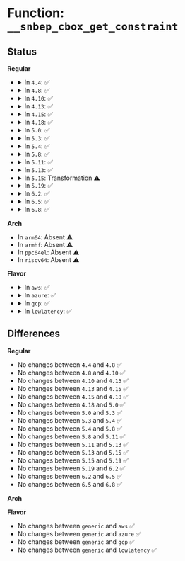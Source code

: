 # Function: <code>__snbep_cbox_get_constraint</code>

## Status
<b>Regular</b>
<ul>
<li>
<details>
<summary>In <code>4.4</code>: ✅</summary>

```c
struct event_constraint *__snbep_cbox_get_constraint(struct intel_uncore_box *box, struct perf_event *event, u64 (*cbox_filter_mask)(int));
```

**Collision:** Unique Static

**Inline:** No

**Transformation:** False

**Instances:**

```
In arch/x86/events/intel/uncore_snbep.c (ffffffff81019650)
Location: arch/x86/events/intel/uncore_snbep.c:724
Inline: False
Direct callers:
  - arch/x86/events/intel/uncore_snbep.c:snbep_cbox_get_constraint
  - arch/x86/events/intel/uncore_snbep.c:ivbep_cbox_get_constraint
  - arch/x86/events/intel/uncore_snbep.c:knl_cha_get_constraint
  - arch/x86/events/intel/uncore_snbep.c:hswep_cbox_get_constraint
```
**Symbols:**

```
ffffffff81019650-ffffffff810197d3: __snbep_cbox_get_constraint (STB_LOCAL)
```
</details>
</li>
<li>
<details>
<summary>In <code>4.8</code>: ✅</summary>

```c
struct event_constraint *__snbep_cbox_get_constraint(struct intel_uncore_box *box, struct perf_event *event, u64 (*cbox_filter_mask)(int));
```

**Collision:** Unique Static

**Inline:** No

**Transformation:** False

**Instances:**

```
In arch/x86/events/intel/uncore_snbep.c (ffffffff81018a00)
Location: arch/x86/events/intel/uncore_snbep.c:724
Inline: False
Direct callers:
  - arch/x86/events/intel/uncore_snbep.c:hswep_cbox_get_constraint
  - arch/x86/events/intel/uncore_snbep.c:knl_cha_get_constraint
  - arch/x86/events/intel/uncore_snbep.c:ivbep_cbox_get_constraint
  - arch/x86/events/intel/uncore_snbep.c:snbep_cbox_get_constraint
```
**Symbols:**

```
ffffffff81018a00-ffffffff81018b85: __snbep_cbox_get_constraint (STB_LOCAL)
```
</details>
</li>
<li>
<details>
<summary>In <code>4.10</code>: ✅</summary>

```c
struct event_constraint *__snbep_cbox_get_constraint(struct intel_uncore_box *box, struct perf_event *event, u64 (*cbox_filter_mask)(int));
```

**Collision:** Unique Static

**Inline:** No

**Transformation:** False

**Instances:**

```
In arch/x86/events/intel/uncore_snbep.c (ffffffff81018bd0)
Location: arch/x86/events/intel/uncore_snbep.c:795
Inline: False
Direct callers:
  - arch/x86/events/intel/uncore_snbep.c:skx_cha_get_constraint
  - arch/x86/events/intel/uncore_snbep.c:hswep_cbox_get_constraint
  - arch/x86/events/intel/uncore_snbep.c:knl_cha_get_constraint
  - arch/x86/events/intel/uncore_snbep.c:ivbep_cbox_get_constraint
  - arch/x86/events/intel/uncore_snbep.c:snbep_cbox_get_constraint
```
**Symbols:**

```
ffffffff81018bd0-ffffffff81018d55: __snbep_cbox_get_constraint (STB_LOCAL)
```
</details>
</li>
<li>
<details>
<summary>In <code>4.13</code>: ✅</summary>

```c
struct event_constraint *__snbep_cbox_get_constraint(struct intel_uncore_box *box, struct perf_event *event, u64 (*cbox_filter_mask)(int));
```

**Collision:** Unique Static

**Inline:** No

**Transformation:** False

**Instances:**

```
In arch/x86/events/intel/uncore_snbep.c (ffffffff81017060)
Location: arch/x86/events/intel/uncore_snbep.c:794
Inline: False
Direct callers:
  - arch/x86/events/intel/uncore_snbep.c:skx_cha_get_constraint
  - arch/x86/events/intel/uncore_snbep.c:hswep_cbox_get_constraint
  - arch/x86/events/intel/uncore_snbep.c:knl_cha_get_constraint
  - arch/x86/events/intel/uncore_snbep.c:ivbep_cbox_get_constraint
  - arch/x86/events/intel/uncore_snbep.c:snbep_cbox_get_constraint
```
**Symbols:**

```
ffffffff81017060-ffffffff810171e1: __snbep_cbox_get_constraint (STB_LOCAL)
```
</details>
</li>
<li>
<details>
<summary>In <code>4.15</code>: ✅</summary>

```c
struct event_constraint *__snbep_cbox_get_constraint(struct intel_uncore_box *box, struct perf_event *event, u64 (*cbox_filter_mask)(int));
```

**Collision:** Unique Static

**Inline:** No

**Transformation:** False

**Instances:**

```
In arch/x86/events/intel/uncore_snbep.c (ffffffff81017840)
Location: arch/x86/events/intel/uncore_snbep.c:795
Inline: False
Direct callers:
  - arch/x86/events/intel/uncore_snbep.c:skx_cha_get_constraint
  - arch/x86/events/intel/uncore_snbep.c:hswep_cbox_get_constraint
  - arch/x86/events/intel/uncore_snbep.c:knl_cha_get_constraint
  - arch/x86/events/intel/uncore_snbep.c:ivbep_cbox_get_constraint
  - arch/x86/events/intel/uncore_snbep.c:snbep_cbox_get_constraint
```
**Symbols:**

```
ffffffff81017840-ffffffff810179c4: __snbep_cbox_get_constraint (STB_LOCAL)
```
</details>
</li>
<li>
<details>
<summary>In <code>4.18</code>: ✅</summary>

```c
struct event_constraint *__snbep_cbox_get_constraint(struct intel_uncore_box *box, struct perf_event *event, u64 (*cbox_filter_mask)(int));
```

**Collision:** Unique Static

**Inline:** No

**Transformation:** False

**Instances:**

```
In arch/x86/events/intel/uncore_snbep.c (ffffffff810181e0)
Location: arch/x86/events/intel/uncore_snbep.c:795
Inline: False
Direct callers:
  - arch/x86/events/intel/uncore_snbep.c:skx_cha_get_constraint
  - arch/x86/events/intel/uncore_snbep.c:hswep_cbox_get_constraint
  - arch/x86/events/intel/uncore_snbep.c:knl_cha_get_constraint
  - arch/x86/events/intel/uncore_snbep.c:ivbep_cbox_get_constraint
  - arch/x86/events/intel/uncore_snbep.c:snbep_cbox_get_constraint
```
**Symbols:**

```
ffffffff810181e0-ffffffff81018352: __snbep_cbox_get_constraint (STB_LOCAL)
```
</details>
</li>
<li>
<details>
<summary>In <code>5.0</code>: ✅</summary>

```c
struct event_constraint *__snbep_cbox_get_constraint(struct intel_uncore_box *box, struct perf_event *event, u64 (*cbox_filter_mask)(int));
```

**Collision:** Unique Static

**Inline:** No

**Transformation:** False

**Instances:**

```
In arch/x86/events/intel/uncore_snbep.c (ffffffff810189b0)
Location: arch/x86/events/intel/uncore_snbep.c:795
Inline: False
Direct callers:
  - arch/x86/events/intel/uncore_snbep.c:skx_cha_get_constraint
  - arch/x86/events/intel/uncore_snbep.c:hswep_cbox_get_constraint
  - arch/x86/events/intel/uncore_snbep.c:knl_cha_get_constraint
  - arch/x86/events/intel/uncore_snbep.c:ivbep_cbox_get_constraint
  - arch/x86/events/intel/uncore_snbep.c:snbep_cbox_get_constraint
```
**Symbols:**

```
ffffffff810189b0-ffffffff81018b22: __snbep_cbox_get_constraint (STB_LOCAL)
```
</details>
</li>
<li>
<details>
<summary>In <code>5.3</code>: ✅</summary>

```c
struct event_constraint *__snbep_cbox_get_constraint(struct intel_uncore_box *box, struct perf_event *event, u64 (*cbox_filter_mask)(int));
```

**Collision:** Unique Static

**Inline:** No

**Transformation:** False

**Instances:**

```
In arch/x86/events/intel/uncore_snbep.c (ffffffff8101a050)
Location: arch/x86/events/intel/uncore_snbep.c:863
Inline: False
Direct callers:
  - arch/x86/events/intel/uncore_snbep.c:skx_cha_get_constraint
  - arch/x86/events/intel/uncore_snbep.c:hswep_cbox_get_constraint
  - arch/x86/events/intel/uncore_snbep.c:knl_cha_get_constraint
  - arch/x86/events/intel/uncore_snbep.c:ivbep_cbox_get_constraint
  - arch/x86/events/intel/uncore_snbep.c:snbep_cbox_get_constraint
```
**Symbols:**

```
ffffffff8101a050-ffffffff8101a1bf: __snbep_cbox_get_constraint (STB_LOCAL)
```
</details>
</li>
<li>
<details>
<summary>In <code>5.4</code>: ✅</summary>

```c
struct event_constraint *__snbep_cbox_get_constraint(struct intel_uncore_box *box, struct perf_event *event, u64 (*cbox_filter_mask)(int));
```

**Collision:** Unique Static

**Inline:** No

**Transformation:** False

**Instances:**

```
In arch/x86/events/intel/uncore_snbep.c (ffffffff8101a9d0)
Location: arch/x86/events/intel/uncore_snbep.c:858
Inline: False
Direct callers:
  - arch/x86/events/intel/uncore_snbep.c:skx_cha_get_constraint
  - arch/x86/events/intel/uncore_snbep.c:hswep_cbox_get_constraint
  - arch/x86/events/intel/uncore_snbep.c:knl_cha_get_constraint
  - arch/x86/events/intel/uncore_snbep.c:ivbep_cbox_get_constraint
  - arch/x86/events/intel/uncore_snbep.c:snbep_cbox_get_constraint
```
**Symbols:**

```
ffffffff8101a9d0-ffffffff8101ab3f: __snbep_cbox_get_constraint (STB_LOCAL)
```
</details>
</li>
<li>
<details>
<summary>In <code>5.8</code>: ✅</summary>

```c
struct event_constraint *__snbep_cbox_get_constraint(struct intel_uncore_box *box, struct perf_event *event, u64 (*cbox_filter_mask)(int));
```

**Collision:** Unique Static

**Inline:** No

**Transformation:** False

**Instances:**

```
In arch/x86/events/intel/uncore_snbep.c (ffffffff8101c530)
Location: arch/x86/events/intel/uncore_snbep.c:895
Inline: False
Direct callers:
  - arch/x86/events/intel/uncore_snbep.c:skx_cha_get_constraint
  - arch/x86/events/intel/uncore_snbep.c:hswep_cbox_get_constraint
  - arch/x86/events/intel/uncore_snbep.c:knl_cha_get_constraint
  - arch/x86/events/intel/uncore_snbep.c:ivbep_cbox_get_constraint
  - arch/x86/events/intel/uncore_snbep.c:snbep_cbox_get_constraint
```
**Symbols:**

```
ffffffff8101c530-ffffffff8101c6b0: __snbep_cbox_get_constraint (STB_LOCAL)
```
</details>
</li>
<li>
<details>
<summary>In <code>5.11</code>: ✅</summary>

```c
struct event_constraint *__snbep_cbox_get_constraint(struct intel_uncore_box *box, struct perf_event *event, u64 (*cbox_filter_mask)(int));
```

**Collision:** Unique Static

**Inline:** No

**Transformation:** False

**Instances:**

```
In arch/x86/events/intel/uncore_snbep.c (ffffffff8101ca30)
Location: arch/x86/events/intel/uncore_snbep.c:924
Inline: False
Direct callers:
  - arch/x86/events/intel/uncore_snbep.c:skx_cha_get_constraint
  - arch/x86/events/intel/uncore_snbep.c:hswep_cbox_get_constraint
  - arch/x86/events/intel/uncore_snbep.c:knl_cha_get_constraint
  - arch/x86/events/intel/uncore_snbep.c:ivbep_cbox_get_constraint
  - arch/x86/events/intel/uncore_snbep.c:snbep_cbox_get_constraint
```
**Symbols:**

```
ffffffff8101ca30-ffffffff8101cbb0: __snbep_cbox_get_constraint (STB_LOCAL)
```
</details>
</li>
<li>
<details>
<summary>In <code>5.13</code>: ✅</summary>

```c
struct event_constraint *__snbep_cbox_get_constraint(struct intel_uncore_box *box, struct perf_event *event, u64 (*cbox_filter_mask)(int));
```

**Collision:** Unique Static

**Inline:** No

**Transformation:** False

**Instances:**

```
In arch/x86/events/intel/uncore_snbep.c (ffffffff8101dee0)
Location: arch/x86/events/intel/uncore_snbep.c:924
Inline: False
Direct callers:
  - arch/x86/events/intel/uncore_snbep.c:skx_cha_get_constraint
  - arch/x86/events/intel/uncore_snbep.c:hswep_cbox_get_constraint
  - arch/x86/events/intel/uncore_snbep.c:knl_cha_get_constraint
  - arch/x86/events/intel/uncore_snbep.c:ivbep_cbox_get_constraint
  - arch/x86/events/intel/uncore_snbep.c:snbep_cbox_get_constraint
```
**Symbols:**

```
ffffffff8101dee0-ffffffff8101e05e: __snbep_cbox_get_constraint (STB_LOCAL)
```
</details>
</li>
<li>
<details>
<summary>In <code>5.15</code>: Transformation ⚠️</summary>

```c
struct event_constraint *__snbep_cbox_get_constraint(struct intel_uncore_box *box, struct perf_event *event, u64 (*cbox_filter_mask)(int));
```

**Collision:** Unique Static

**Inline:** No

**Transformation:** True

**Instances:**

```
In arch/x86/events/intel/uncore_snbep.c (0)
Location: arch/x86/events/intel/uncore_snbep.c:944
Inline: False
Direct callers:
  - arch/x86/events/intel/uncore_snbep.c:skx_cha_get_constraint
  - arch/x86/events/intel/uncore_snbep.c:hswep_cbox_get_constraint
  - arch/x86/events/intel/uncore_snbep.c:knl_cha_get_constraint
  - arch/x86/events/intel/uncore_snbep.c:ivbep_cbox_get_constraint
  - arch/x86/events/intel/uncore_snbep.c:snbep_cbox_get_constraint
```
**Symbols:**

```
ffffffff81022790-ffffffff81022930: __snbep_cbox_get_constraint (STB_LOCAL)
ffffffff81c96c22-ffffffff81c96c43: __snbep_cbox_get_constraint.cold (STB_LOCAL)
```
</details>
</li>
<li>
<details>
<summary>In <code>5.19</code>: ✅</summary>

```c
struct event_constraint *__snbep_cbox_get_constraint(struct intel_uncore_box *box, struct perf_event *event, u64 (*cbox_filter_mask)(int));
```

**Collision:** Unique Static

**Inline:** No

**Transformation:** False

**Instances:**

```
In arch/x86/events/intel/uncore_snbep.c (ffffffff81024590)
Location: arch/x86/events/intel/uncore_snbep.c:944
Inline: False
Direct callers:
  - arch/x86/events/intel/uncore_snbep.c:skx_cha_get_constraint
  - arch/x86/events/intel/uncore_snbep.c:hswep_cbox_get_constraint
  - arch/x86/events/intel/uncore_snbep.c:knl_cha_get_constraint
  - arch/x86/events/intel/uncore_snbep.c:ivbep_cbox_get_constraint
  - arch/x86/events/intel/uncore_snbep.c:snbep_cbox_get_constraint
```
**Symbols:**

```
ffffffff81024590-ffffffff81024723: __snbep_cbox_get_constraint (STB_LOCAL)
```
</details>
</li>
<li>
<details>
<summary>In <code>6.2</code>: ✅</summary>

```c
struct event_constraint *__snbep_cbox_get_constraint(struct intel_uncore_box *box, struct perf_event *event, u64 (*cbox_filter_mask)(int));
```

**Collision:** Unique Static

**Inline:** No

**Transformation:** False

**Instances:**

```
In arch/x86/events/intel/uncore_snbep.c (ffffffff81029750)
Location: arch/x86/events/intel/uncore_snbep.c:946
Inline: False
Direct callers:
  - arch/x86/events/intel/uncore_snbep.c:skx_cha_get_constraint
  - arch/x86/events/intel/uncore_snbep.c:hswep_cbox_get_constraint
  - arch/x86/events/intel/uncore_snbep.c:knl_cha_get_constraint
  - arch/x86/events/intel/uncore_snbep.c:ivbep_cbox_get_constraint
  - arch/x86/events/intel/uncore_snbep.c:snbep_cbox_get_constraint
```
**Symbols:**

```
ffffffff81029750-ffffffff810298e3: __snbep_cbox_get_constraint (STB_LOCAL)
```
</details>
</li>
<li>
<details>
<summary>In <code>6.5</code>: ✅</summary>

```c
struct event_constraint *__snbep_cbox_get_constraint(struct intel_uncore_box *box, struct perf_event *event, u64 (*cbox_filter_mask)(int));
```

**Collision:** Unique Static

**Inline:** No

**Transformation:** False

**Instances:**

```
In arch/x86/events/intel/uncore_snbep.c (ffffffff81029780)
Location: arch/x86/events/intel/uncore_snbep.c:946
Inline: False
Direct callers:
  - arch/x86/events/intel/uncore_snbep.c:skx_cha_get_constraint
  - arch/x86/events/intel/uncore_snbep.c:hswep_cbox_get_constraint
  - arch/x86/events/intel/uncore_snbep.c:knl_cha_get_constraint
  - arch/x86/events/intel/uncore_snbep.c:ivbep_cbox_get_constraint
  - arch/x86/events/intel/uncore_snbep.c:snbep_cbox_get_constraint
```
**Symbols:**

```
ffffffff81029780-ffffffff81029913: __snbep_cbox_get_constraint (STB_LOCAL)
```
</details>
</li>
<li>
<details>
<summary>In <code>6.8</code>: ✅</summary>

```c
struct event_constraint *__snbep_cbox_get_constraint(struct intel_uncore_box *box, struct perf_event *event, u64 (*cbox_filter_mask)(int));
```

**Collision:** Unique Static

**Inline:** No

**Transformation:** False

**Instances:**

```
In arch/x86/events/intel/uncore_snbep.c (ffffffff8102f8e0)
Location: arch/x86/events/intel/uncore_snbep.c:946
Inline: False
Direct callers:
  - arch/x86/events/intel/uncore_snbep.c:skx_cha_get_constraint
  - arch/x86/events/intel/uncore_snbep.c:hswep_cbox_get_constraint
  - arch/x86/events/intel/uncore_snbep.c:knl_cha_get_constraint
  - arch/x86/events/intel/uncore_snbep.c:ivbep_cbox_get_constraint
  - arch/x86/events/intel/uncore_snbep.c:snbep_cbox_get_constraint
```
**Symbols:**

```
ffffffff8102f8e0-ffffffff8102fa73: __snbep_cbox_get_constraint (STB_LOCAL)
```
</details>
</li>
</ul>
<b>Arch</b>
<ul>
<li>
In <code>arm64</code>: Absent ⚠️
</li>
<li>
In <code>armhf</code>: Absent ⚠️
</li>
<li>
In <code>ppc64el</code>: Absent ⚠️
</li>
<li>
In <code>riscv64</code>: Absent ⚠️
</li>
</ul>
<b>Flavor</b>
<ul>
<li>
<details>
<summary>In <code>aws</code>: ✅</summary>

```c
struct event_constraint *__snbep_cbox_get_constraint(struct intel_uncore_box *box, struct perf_event *event, u64 (*cbox_filter_mask)(int));
```

**Collision:** Unique Static

**Inline:** No

**Transformation:** False

**Instances:**

```
In arch/x86/events/intel/uncore_snbep.c (ffffffff8101a9d0)
Location: arch/x86/events/intel/uncore_snbep.c:858
Inline: False
Direct callers:
  - arch/x86/events/intel/uncore_snbep.c:skx_cha_get_constraint
  - arch/x86/events/intel/uncore_snbep.c:hswep_cbox_get_constraint
  - arch/x86/events/intel/uncore_snbep.c:knl_cha_get_constraint
  - arch/x86/events/intel/uncore_snbep.c:ivbep_cbox_get_constraint
  - arch/x86/events/intel/uncore_snbep.c:snbep_cbox_get_constraint
```
**Symbols:**

```
ffffffff8101a9d0-ffffffff8101ab3f: __snbep_cbox_get_constraint (STB_LOCAL)
```
</details>
</li>
<li>
<details>
<summary>In <code>azure</code>: ✅</summary>

```c
struct event_constraint *__snbep_cbox_get_constraint(struct intel_uncore_box *box, struct perf_event *event, u64 (*cbox_filter_mask)(int));
```

**Collision:** Unique Static

**Inline:** No

**Transformation:** False

**Instances:**

```
In arch/x86/events/intel/uncore_snbep.c (ffffffff8101a070)
Location: arch/x86/events/intel/uncore_snbep.c:858
Inline: False
Direct callers:
  - arch/x86/events/intel/uncore_snbep.c:skx_cha_get_constraint
  - arch/x86/events/intel/uncore_snbep.c:hswep_cbox_get_constraint
  - arch/x86/events/intel/uncore_snbep.c:knl_cha_get_constraint
  - arch/x86/events/intel/uncore_snbep.c:ivbep_cbox_get_constraint
  - arch/x86/events/intel/uncore_snbep.c:snbep_cbox_get_constraint
```
**Symbols:**

```
ffffffff8101a070-ffffffff8101a1df: __snbep_cbox_get_constraint (STB_LOCAL)
```
</details>
</li>
<li>
<details>
<summary>In <code>gcp</code>: ✅</summary>

```c
struct event_constraint *__snbep_cbox_get_constraint(struct intel_uncore_box *box, struct perf_event *event, u64 (*cbox_filter_mask)(int));
```

**Collision:** Unique Static

**Inline:** No

**Transformation:** False

**Instances:**

```
In arch/x86/events/intel/uncore_snbep.c (ffffffff8101a990)
Location: arch/x86/events/intel/uncore_snbep.c:858
Inline: False
Direct callers:
  - arch/x86/events/intel/uncore_snbep.c:skx_cha_get_constraint
  - arch/x86/events/intel/uncore_snbep.c:hswep_cbox_get_constraint
  - arch/x86/events/intel/uncore_snbep.c:knl_cha_get_constraint
  - arch/x86/events/intel/uncore_snbep.c:ivbep_cbox_get_constraint
  - arch/x86/events/intel/uncore_snbep.c:snbep_cbox_get_constraint
```
**Symbols:**

```
ffffffff8101a990-ffffffff8101aaff: __snbep_cbox_get_constraint (STB_LOCAL)
```
</details>
</li>
<li>
<details>
<summary>In <code>lowlatency</code>: ✅</summary>

```c
struct event_constraint *__snbep_cbox_get_constraint(struct intel_uncore_box *box, struct perf_event *event, u64 (*cbox_filter_mask)(int));
```

**Collision:** Unique Static

**Inline:** No

**Transformation:** False

**Instances:**

```
In arch/x86/events/intel/uncore_snbep.c (ffffffff8101abd0)
Location: arch/x86/events/intel/uncore_snbep.c:858
Inline: False
Direct callers:
  - arch/x86/events/intel/uncore_snbep.c:skx_cha_get_constraint
  - arch/x86/events/intel/uncore_snbep.c:hswep_cbox_get_constraint
  - arch/x86/events/intel/uncore_snbep.c:knl_cha_get_constraint
  - arch/x86/events/intel/uncore_snbep.c:ivbep_cbox_get_constraint
  - arch/x86/events/intel/uncore_snbep.c:snbep_cbox_get_constraint
```
**Symbols:**

```
ffffffff8101abd0-ffffffff8101ad3f: __snbep_cbox_get_constraint (STB_LOCAL)
```
</details>
</li>
</ul>

## Differences
<b>Regular</b>
<ul>
<li>
No changes between <code>4.4</code> and <code>4.8</code> ✅
</li>
<li>
No changes between <code>4.8</code> and <code>4.10</code> ✅
</li>
<li>
No changes between <code>4.10</code> and <code>4.13</code> ✅
</li>
<li>
No changes between <code>4.13</code> and <code>4.15</code> ✅
</li>
<li>
No changes between <code>4.15</code> and <code>4.18</code> ✅
</li>
<li>
No changes between <code>4.18</code> and <code>5.0</code> ✅
</li>
<li>
No changes between <code>5.0</code> and <code>5.3</code> ✅
</li>
<li>
No changes between <code>5.3</code> and <code>5.4</code> ✅
</li>
<li>
No changes between <code>5.4</code> and <code>5.8</code> ✅
</li>
<li>
No changes between <code>5.8</code> and <code>5.11</code> ✅
</li>
<li>
No changes between <code>5.11</code> and <code>5.13</code> ✅
</li>
<li>
No changes between <code>5.13</code> and <code>5.15</code> ✅
</li>
<li>
No changes between <code>5.15</code> and <code>5.19</code> ✅
</li>
<li>
No changes between <code>5.19</code> and <code>6.2</code> ✅
</li>
<li>
No changes between <code>6.2</code> and <code>6.5</code> ✅
</li>
<li>
No changes between <code>6.5</code> and <code>6.8</code> ✅
</li>
</ul>
<b>Arch</b>
<ul>
</ul>
<b>Flavor</b>
<ul>
<li>
No changes between <code>generic</code> and <code>aws</code> ✅
</li>
<li>
No changes between <code>generic</code> and <code>azure</code> ✅
</li>
<li>
No changes between <code>generic</code> and <code>gcp</code> ✅
</li>
<li>
No changes between <code>generic</code> and <code>lowlatency</code> ✅
</li>
</ul>
